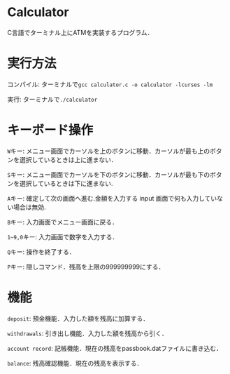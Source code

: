 # Calculator
C言語でターミナル上にATMを実装するプログラム．

# 実行方法
コンパイル: ターミナルで`gcc calculator.c -o calculator -lcurses -lm`

実行: ターミナルで`./calculator`

# キーボード操作
`W`キー: メニュー画面でカーソルを上のボタンに移動．カーソルが最も上のボタンを選択しているときは上に進まない．

`S`キー: メニュー画面でカーソルを下のボタンに移動．カーソルが最も下のボタンを選択しているときは下に進まない.

`A`キー: 確定して次の画面へ進む.金額を入力する input 画面で何も入力していない場合は無効.

`B`キー: 入力画面でメニュー画面に戻る．

`1~9,0`キー: 入力画面で数字を入力する．

`Q`キー: 操作を終了する．

`P`キー: 隠しコマンド．残高を上限の999999999にする．

# 機能
`deposit`: 預金機能．入力した額を残高に加算する．

`withdrawals`: 引き出し機能．入力した額を残高から引く．

`account record`: 記帳機能．現在の残高をpassbook.datファイルに書き込む．

`balance`: 残高確認機能．現在の残高を表示する．
